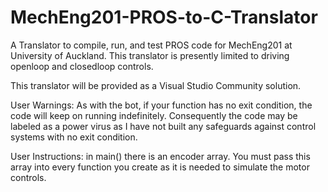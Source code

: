 # MechEng201-PROS-to-C-Translator
A Translator to compile, run, and test PROS code for MechEng201 at University of Auckland.
This translator is presently limited to driving openloop and closedloop controls.

This translator will be provided as a Visual Studio Community solution.

User Warnings:
As with the bot, if your function has no exit condition, the code will keep on running indefinitely.
Consequently the code may be labeled as a power virus as I have not built any safeguards against control systems with no exit condition.

User Instructions:
in main() there is an encoder array.
You must pass this array into every function you create as it is needed to simulate the motor controls.
